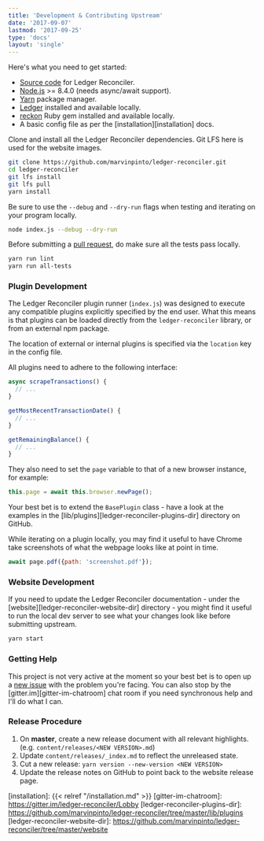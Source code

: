 ```yaml
---
title: 'Development & Contributing Upstream'
date: '2017-09-07'
lastmod: '2017-09-25'
type: 'docs'
layout: 'single'
---
```


Here's what you need to get started:

- [Source code][ledger-reconciler] for Ledger Reconciler.
- [Node.js][nodejs-current] >= 8.4.0 (needs async/await support).
- [Yarn][yarnpkg] package manager.
- [Ledger][ledger-cli] installed and available locally.
- [reckon][reckon-gem] Ruby gem installed and available locally.
- A basic config file as per the [installation][installation] docs.

Clone and install all the Ledger Reconciler dependencies. Git LFS here is used
for the website images.
``` bash
git clone https://github.com/marvinpinto/ledger-reconciler.git
cd ledger-reconciler
git lfs install
git lfs pull
yarn install
```

Be sure to use the `--debug` and `--dry-run` flags when testing and iterating
on your program locally.
``` bash
node index.js --debug --dry-run
```

Before submitting a [pull request][ledger-reconciler-pr], do make sure all the
tests pass locally.
``` bash
yarn run lint
yarn run all-tests
```


### Plugin Development

The Ledger Reconciler plugin runner (`index.js`) was designed to execute any
compatible plugins explicitly specified by the end user. What this means is
that plugins can be loaded directly from the `ledger-reconciler` library, or
from an external npm package.

The location of external or internal plugins is specified via the `location`
key in the config file.

All plugins need to adhere to the following interface:
``` js
async scrapeTransactions() {
  // ...
}

getMostRecentTransactionDate() {
  // ...
}

getRemainingBalance() {
  // ...
}
```

They also need to set the `page` variable to that of a new browser instance,
for example:
``` js
this.page = await this.browser.newPage();
```

Your best bet is to extend the `BasePlugin` class - have a look at the examples
in the [lib/plugins][ledger-reconciler-plugins-dir] directory on GitHub.

While iterating on a plugin locally, you may find it useful to have Chrome take
screenshots of what the webpage looks like at point in time.

``` js
await page.pdf({path: 'screenshot.pdf'});
```


### Website Development

If you need to update the Ledger Reconciler documentation - under the
[website][ledger-reconciler-website-dir] directory - you might find it useful
to run the local dev server to see what your changes look like before
submitting upstream.

``` bash
yarn start
```


### Getting Help

This project is not very active at the moment so your best bet is to open up a
[new issue][ledger-reconciler-issues] with the problem you're facing. You can
also stop by the [gitter.im][gitter-im-chatroom] chat room if you need
synchronous help and I'll do what I can.


### Release Procedure

1. On **master**, create a new release document with all relevant highlights.
   (e.g. `content/releases/<NEW VERSION>.md`)
1. Update `content/releases/_index.md` to reflect the unreleased state.
1. Cut a new release: `yarn version --new-version <NEW VERSION>`
1. Update the release notes on GitHub to point back to the website release
   page.


[nodejs-current]: https://nodejs.org/en/download/current
[yarnpkg]: https://yarnpkg.com
[ledger-reconciler]: https://github.com/marvinpinto/ledger-reconciler
[ledger-reconciler-issues]: https://github.com/marvinpinto/ledger-reconciler/issues
[ledger-reconciler-pr]: https://github.com/marvinpinto/ledger-reconciler/pulls
[reckon-gem]: https://github.com/cantino/reckon
[ledger-cli]: http://ledger-cli.org
[installation]: {{< relref "/installation.md" >}}
[gitter-im-chatroom]: https://gitter.im/ledger-reconciler/Lobby
[ledger-reconciler-plugins-dir]: https://github.com/marvinpinto/ledger-reconciler/tree/master/lib/plugins
[ledger-reconciler-website-dir]: https://github.com/marvinpinto/ledger-reconciler/tree/master/website

